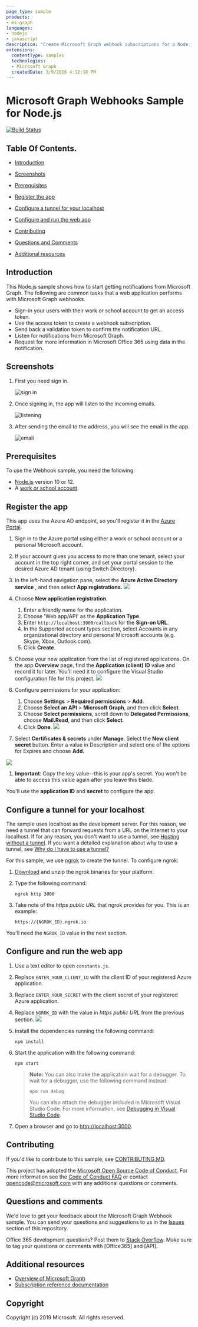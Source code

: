 ```yaml
---
page_type: sample
products:
- ms-graph
languages:
- nodejs
- javascript
description: "Create Microsoft Graph webhook subscriptions for a Node.js app, so that it can receive notifications of changes in a user’s Microsoft account data."
extensions:
  contentType: samples
  technologies:
  - Microsoft Graph
  createdDate: 3/9/2016 4:12:18 PM
---
```

# Microsoft Graph Webhooks Sample for Node.js

[![Build Status](https://travis-ci.org/microsoftgraph/nodejs-webhooks-rest-sample.svg)](https://travis-ci.org/microsoftgraph/nodejs-webhooks-rest-sample)

## Table Of Contents. ##
* [Introduction](#introduction)

* [Screenshots](#screenshots)

* [Prerequisites](#prerequisites)

* [Register the app](#Register-the-app)

* [Configure a tunnel for your localhost](#Configure-a-tunnel-for-your-localhost)

* [Configure and run the web app](#Configure-and-run-the-web-app)

* [Contributing](#contributing)

* [Questions and Comments](#Questions-and-Comments)

* [Additional resources](#Additional-resources)


## Introduction
<a name="introduction"></a>

This Node.js sample shows how to start getting notifications from Microsoft Graph. The following are common tasks that a web application performs with Microsoft Graph webhooks.

- Sign-in your users with their work or school account to get an access token.
- Use the access token to create a webhook subscription.
- Send back a validation token to confirm the notification URL.
- Listen for notifications from Microsoft Graph.
- Request for more information in Microsoft Office 365 using data in the notification.

## Screenshots
<a name="screenshots"></a>

1. First you need sign in.

    ![sign in](https://user-images.githubusercontent.com/3375461/31968683-c373ad30-b8c6-11e7-9d01-413fab9fd6d5.png)

1. Once signing in, the app will listen to the incoming emails.

    ![listening](https://user-images.githubusercontent.com/3375461/31968718-e19696c4-b8c6-11e7-91f2-f1806be0b134.png)

1. After sending the email to the address, you will see the email in the app.

    ![email](https://user-images.githubusercontent.com/3375461/31968754-0ce4dafc-b8c7-11e7-8458-8152d598228e.png)

## Prerequisites
<a name="prerequisites"></a>

To use the Webhook sample, you need the following:

- [Node.js](https://nodejs.org/) version 10 or 12.
- A [work or school account](http://dev.office.com/devprogram).

## Register the app
<a name="Register-the-app"></a>

This app uses the Azure AD endpoint, so you'll register it in the [Azure Portal](https://ms.portal.azure.com/#blade/Microsoft_AAD_IAM/ApplicationsListBlade).

1. Sign in to the Azure portal using either a work or school account or a personal Microsoft account.
1. If your account gives you access to more than one tenant, select your account in the top right corner, and set your portal session to the desired Azure AD tenant (using Switch Directory).
1. In the left-hand navigation pane, select the **Azure Active Directory service** , and then select **App registrations.**
![](readme-images/registrations.png)

1. Choose **New application registration**.

    1. Enter a friendly name for the application.
    1. Choose 'Web app/API' as the **Application Type**.
    1. Enter `http://localhost:3000/callback` for the **Sign-on URL**.
    1. In the Supported account types section, select Accounts in any organizational directory and personal Microsoft accounts (e.g. Skype, Xbox, Outlook.com).
    1. Click **Create**.

1. Choose your new application from the list of registered applications.
On the app **Overview** page, find the **Application (client) ID** value and record it for later. You'll need it to configure the Visual Studio configuration file for this project.
![](readme-images/client.png)
1. Configure permissions for your application:

    1. Choose **Settings** > **Required permissions** > **Add**.
    1. Choose **Select an API** > **Microsoft Graph**, and then click **Select**.
    1. Choose **Select permissions**, scroll down to **Delegated Permissions**, choose **Mail.Read**, and then click **Select**.
    1. Click **Done**.
    ![](readme-images/permissions.png)

1. Select **Certificates & secrets** under **Manage**. Select the **New client secret** button. Enter a value in Description and select one of the options for Expires and choose **Add.**

![](readme-images/secrets.png)

1. **Important**: Copy the key value--this is your app's secret. You won't be able to access this value again after you leave this blade.

You'll use the **application ID** and **secret** to configure the app.

## Configure a tunnel for your localhost

The sample uses localhost as the development server. For this reason, we need a tunnel that can forward requests from a URL on the Internet to your localhost. If for any reason, you don't want to use a tunnel, see [Hosting without a tunnel](https://github.com/OfficeDev/Microsoft-Graph-Nodejs-Webhooks/wiki/Hosting-the-sample-without-a-tunnel). If you want a detailed explanation about why to use a tunnel, see [Why do I have to use a tunnel?](https://github.com/OfficeDev/Microsoft-Graph-Nodejs-Webhooks/wiki/Why-do-I-have-to-use-a-tunnel)

For this sample, we use [ngrok](https://ngrok.com/) to create the tunnel. To configure ngrok:

1. [Download](https://ngrok.com/download) and unzip the ngrok binaries for your platform.
1. Type the following command:

    ```Shell
    ngrok http 3000
    ```

1. Take note of the *https public URL* that ngrok provides for you. This is an example:

    ```http
    https://{NGROK_ID}.ngrok.io
    ```

You'll need the `NGROK_ID` value in the next section.

## Configure and run the web app

1. Use a text editor to open `constants.js`.
1. Replace `ENTER_YOUR_CLIENT_ID` with the client ID of your registered Azure application.
1. Replace `ENTER_YOUR_SECRET` with the client secret of your registered Azure application.
1. Replace `NGROK_ID` with the value in *https public URL* from the previous section.
![](const)
1. Install the dependencies running the following command:

    ```Shell
    npm install
    ```

1. Start the application with the following command:

    ```Shell
    npm start
    ```
    > **Note:** You can also make the application wait for a debugger. To wait for a debugger, use the following command instead:
    >
    > ```Shell
    > npm run debug
    > ```
    > You can also attach the debugger included in Microsoft Visual Studio Code. For more information, see [Debugging in Visual Studio Code](https://code.visualstudio.com/Docs/editor/debugging).

1. Open a browser and go to [http://localhost:3000](http://localhost:3000).

## Contributing

If you'd like to contribute to this sample, see [CONTRIBUTING.MD](/CONTRIBUTING.md).

This project has adopted the [Microsoft Open Source Code of Conduct](https://opensource.microsoft.com/codeofconduct/). For more information see the [Code of Conduct FAQ](https://opensource.microsoft.com/codeofconduct/faq/) or contact [opencode@microsoft.com](mailto:opencode@microsoft.com) with any additional questions or comments.

## Questions and comments

We'd love to get your feedback about the Microsoft Graph Webhook sample. You can send your questions and suggestions to us in the [Issues](https://github.com/OfficeDev/Microsoft-Graph-NodeJs-Webhooks/issues) section of this repository.

Office 365 development questions? Post them to [Stack Overflow](http://stackoverflow.com/questions/tagged/Office365+API). Make sure to tag your questions or comments with [Office365] and [API].

## Additional resources

- [Overview of Microsoft Graph](http://graph.microsoft.io/)
- [Subscription reference documentation](https://graph.microsoft.io/en-us/docs/api-reference/beta/resources/subscription)

## Copyright

Copyright (c) 2019 Microsoft. All rights reserved.
